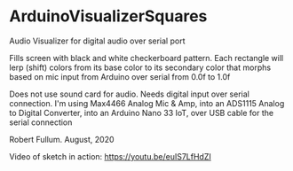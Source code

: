 # ArduinoVisualizerSquares
Audio Visualizer for digital audio over serial port

Fills screen with black and white checkerboard pattern. Each rectangle
will lerp (shift) colors from its base color to its secondary
color that morphs based on mic input from Arduino over serial from 0.0f to 1.0f

Does not use sound card for audio. Needs digital input over serial connection.
I'm using Max4466 Analog Mic & Amp, into an ADS1115 Analog to Digital Converter,
into an Arduino Nano 33 IoT, over USB cable for the serial connection

Robert Fullum. August, 2020

Video of sketch in action:
https://youtu.be/euIS7LfHdZI
